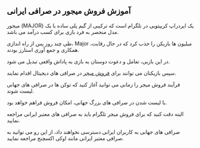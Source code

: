 # 

## آموزش فروش میجور در صرافی ایرانی

میجور (MAJOR) یک ایردراپ کریپتویی در تلگرام است که ترکیبی از گیم پلی ساده با یک مدل منحصر به فرد بازی برای کسب درآمد می باشد.

طی چند روز پس از راه اندازی، Major میلیون ها بازیکن را جذب کرد که در حال رقابت، همکاری و جمع آوری استارز بودند.

در این بازیی، تعامل و دعوت دوستان به بازی به پاداش واقعی تبدیل می شود.

سپس بازیکنان می توانند برای [فروش میجر](https://ok-ex.io/buy-and-sell/MAJOR/) در صرافی های دیجیتال اقدام نمایند.

فرآیند فروش میجر را زمانی می توانید آغاز کنید که توکن ها در صرافی های جهانی لیست شوند.

با لیست شدن در صرافی های بزرگ جهانی، امکان فروش فراهم خواهد بود.

البته دقت کنید که برای فروش میجر تلگرام باید به صرافی های معتبر ایرانی مراجعه نمایید.

صرافی های جهانی به کاربران ایرانی دسترسی نخواهند داد، از این رو می توانید به صرافی معتبر ایرانی مانند اوکی اکسچنج مراجعه نمایید.
